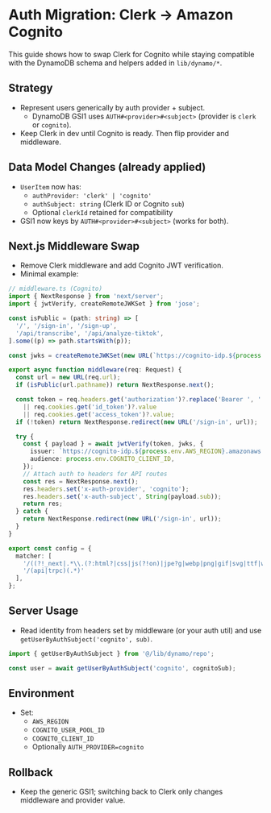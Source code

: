 # Auth Migration: Clerk → Amazon Cognito

This guide shows how to swap Clerk for Cognito while staying compatible with the DynamoDB schema and helpers added in `lib/dynamo/*`.

## Strategy
- Represent users generically by auth provider + subject.
  - DynamoDB GSI1 uses `AUTH#<provider>#<subject>` (provider is `clerk` or `cognito`).
- Keep Clerk in dev until Cognito is ready. Then flip provider and middleware.

## Data Model Changes (already applied)
- `UserItem` now has:
  - `authProvider: 'clerk' | 'cognito'`
  - `authSubject: string` (Clerk ID or Cognito `sub`)
  - Optional `clerkId` retained for compatibility
- GSI1 now keys by `AUTH#<provider>#<subject>` (works for both).

## Next.js Middleware Swap
- Remove Clerk middleware and add Cognito JWT verification.
- Minimal example:

```ts
// middleware.ts (Cognito)
import { NextResponse } from 'next/server';
import { jwtVerify, createRemoteJWKSet } from 'jose';

const isPublic = (path: string) => [
  '/', '/sign-in', '/sign-up',
  '/api/transcribe', '/api/analyze-tiktok',
].some((p) => path.startsWith(p));

const jwks = createRemoteJWKSet(new URL(`https://cognito-idp.${process.env.AWS_REGION}.amazonaws.com/${process.env.COGNITO_USER_POOL_ID}/.well-known/jwks.json`));

export async function middleware(req: Request) {
  const url = new URL(req.url);
  if (isPublic(url.pathname)) return NextResponse.next();

  const token = req.headers.get('authorization')?.replace('Bearer ', '')
    || req.cookies.get('id_token')?.value
    || req.cookies.get('access_token')?.value;
  if (!token) return NextResponse.redirect(new URL('/sign-in', url));

  try {
    const { payload } = await jwtVerify(token, jwks, {
      issuer: `https://cognito-idp.${process.env.AWS_REGION}.amazonaws.com/${process.env.COGNITO_USER_POOL_ID}`,
      audience: process.env.COGNITO_CLIENT_ID,
    });
    // Attach auth to headers for API routes
    const res = NextResponse.next();
    res.headers.set('x-auth-provider', 'cognito');
    res.headers.set('x-auth-subject', String(payload.sub));
    return res;
  } catch {
    return NextResponse.redirect(new URL('/sign-in', url));
  }
}

export const config = {
  matcher: [
    '/((?!_next|.*\\.(?:html?|css|js(?!on)|jpe?g|webp|png|gif|svg|ttf|woff2?|ico|csv|docx?|xlsx?|zip|webmanifest)).*)',
    '/(api|trpc)(.*)'
  ],
};
```

## Server Usage
- Read identity from headers set by middleware (or your auth util) and use `getUserByAuthSubject('cognito', sub)`.

```ts
import { getUserByAuthSubject } from '@/lib/dynamo/repo';

const user = await getUserByAuthSubject('cognito', cognitoSub);
```

## Environment
- Set:
  - `AWS_REGION`
  - `COGNITO_USER_POOL_ID`
  - `COGNITO_CLIENT_ID`
  - Optionally `AUTH_PROVIDER=cognito`

## Rollback
- Keep the generic GSI1; switching back to Clerk only changes middleware and provider value.

